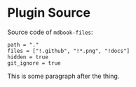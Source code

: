 # Plugin Source

Source code of `mdbook-files`:

```files
path = "."
files = ["!.github", "!*.png", "!docs"]
hidden = true
git_ignore = true
```

This is some paragraph after the thing.
